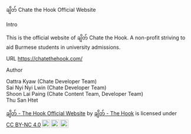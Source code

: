 ချိတ် Chate the Hook Official Website

Intro

This is the official website of ချိတ် Chate the Hook. A non-profit striving to aid Burmese students in university admissions.


URL
https://chatethehook.com/

Author

Oattra Kyaw (Chate Developer Team)
<br>
Sai Nyi Nyi Lwin (Chate Developer Team)
<br>
Shoon Lai Paing (Chate Content Team, Developer Team)
<br>
Thu San Htet

<p xmlns:cc="http://creativecommons.org/ns#" xmlns:dct="http://purl.org/dc/terms/"><a property="dct:title" rel="cc:attributionURL" href="https://chatethehook.com/">ချိတ် - The Hook Official Website</a> by <a rel="cc:attributionURL dct:creator" property="cc:attributionName" href="https://chatethehook.com/">ချိတ် - The Hook</a> is licensed under <a href="https://creativecommons.org/licenses/by-nc/4.0/?ref=chooser-v1" target="_blank" rel="license noopener noreferrer" style="display:inline-block;">CC BY-NC 4.0<img style="height:22px!important;margin-left:3px;vertical-align:text-bottom;" src="https://mirrors.creativecommons.org/presskit/icons/cc.svg?ref=chooser-v1" alt=""><img style="height:22px!important;margin-left:3px;vertical-align:text-bottom;" src="https://mirrors.creativecommons.org/presskit/icons/by.svg?ref=chooser-v1" alt=""><img style="height:22px!important;margin-left:3px;vertical-align:text-bottom;" src="https://mirrors.creativecommons.org/presskit/icons/nc.svg?ref=chooser-v1" alt=""></a></p>
